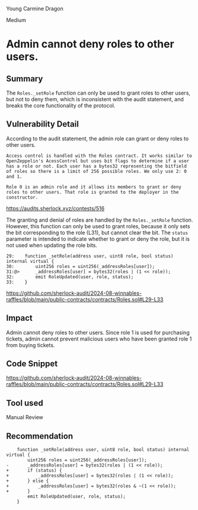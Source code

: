 Young Carmine Dragon

Medium

# Admin cannot deny roles to other users.

## Summary
The `Roles._setRole` function can only be used to grant roles to other users, but not to deny them, which is inconsistent with the audit statement, and breaks the core functionality of the protocol.

## Vulnerability Detail
According to the audit statement, the admin role can grant or deny roles to other users.
```text
Access control is handled with the Roles contract. It works similar to OpenZeppelin's AcessControl but uses bit flags to determine if a user has a role or not. Each user has a bytes32 representing the bitfield of roles so there is a limit of 256 possible roles. We only use 2: 0 and 1.

Role 0 is an admin role and it allows its members to grant or deny roles to other users. That role is granted to the deployer in the constructor.
```
https://audits.sherlock.xyz/contests/516

The granting and denial of roles are handled by the `Roles._setRole` function. However, this function can only be used to grant roles, because it only sets the bit corresponding to the role (L31), but cannot clear the bit. The `status` parameter is intended to indicate whether to grant or deny the role, but it is not used when updating the role bits.
```solidity
29:    function _setRole(address user, uint8 role, bool status) internal virtual {
30:        uint256 roles = uint256(_addressRoles[user]);
31:@>      _addressRoles[user] = bytes32(roles | (1 << role));
32:        emit RoleUpdated(user, role, status);
33:    }
```
https://github.com/sherlock-audit/2024-08-winnables-raffles/blob/main/public-contracts/contracts/Roles.sol#L29-L33

## Impact
Admin cannot deny roles to other users. Since role 1 is used for purchasing tickets, admin cannot prevent malicious users who have been granted role 1 from buying tickets.

## Code Snippet
https://github.com/sherlock-audit/2024-08-winnables-raffles/blob/main/public-contracts/contracts/Roles.sol#L29-L33

## Tool used
Manual Review

## Recommendation
```solidity
    function _setRole(address user, uint8 role, bool status) internal virtual {
        uint256 roles = uint256(_addressRoles[user]);
-       _addressRoles[user] = bytes32(roles | (1 << role));
+       if (status) {
+           _addressRoles[user] = bytes32(roles | (1 << role));
+       } else {
+           _addressRoles[user] = bytes32(roles & ~(1 << role));
+       }
        emit RoleUpdated(user, role, status);
    }
```